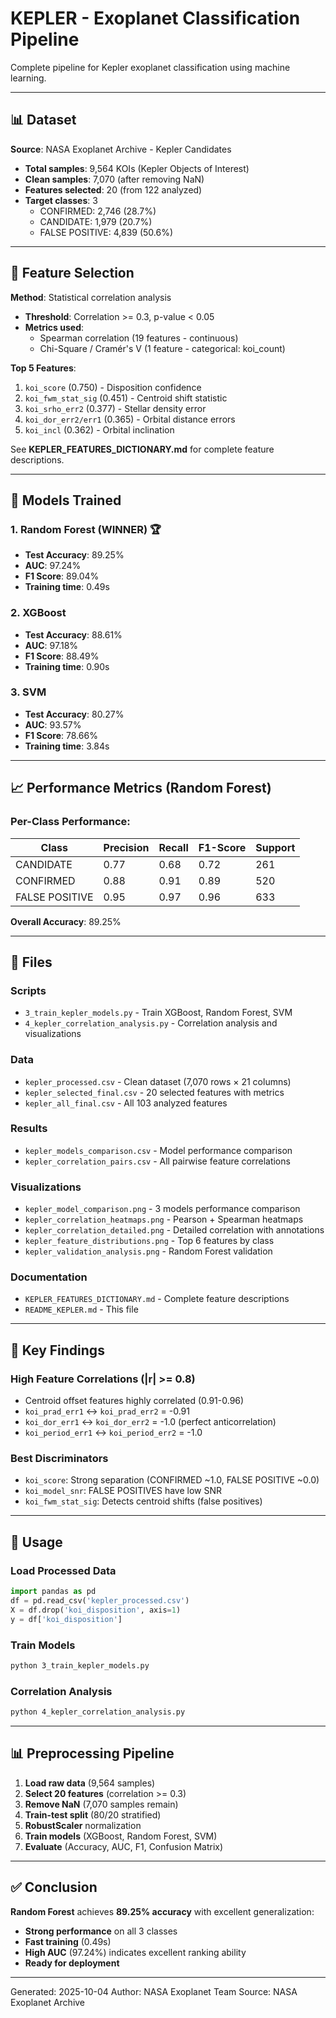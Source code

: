 # KEPLER - Exoplanet Classification Pipeline

Complete pipeline for Kepler exoplanet classification using machine learning.

---

## 📊 Dataset

**Source**: NASA Exoplanet Archive - Kepler Candidates
- **Total samples**: 9,564 KOIs (Kepler Objects of Interest)
- **Clean samples**: 7,070 (after removing NaN)
- **Features selected**: 20 (from 122 analyzed)
- **Target classes**: 3
  - CONFIRMED: 2,746 (28.7%)
  - CANDIDATE: 1,979 (20.7%)
  - FALSE POSITIVE: 4,839 (50.6%)

---

## 🔬 Feature Selection

**Method**: Statistical correlation analysis
- **Threshold**: Correlation >= 0.3, p-value < 0.05
- **Metrics used**:
  - Spearman correlation (19 features - continuous)
  - Chi-Square / Cramér's V (1 feature - categorical: koi_count)

**Top 5 Features**:
1. `koi_score` (0.750) - Disposition confidence
2. `koi_fwm_stat_sig` (0.451) - Centroid shift statistic
3. `koi_srho_err2` (0.377) - Stellar density error
4. `koi_dor_err2/err1` (0.365) - Orbital distance errors
5. `koi_incl` (0.362) - Orbital inclination

See **KEPLER_FEATURES_DICTIONARY.md** for complete feature descriptions.

---

## 🤖 Models Trained

### **1. Random Forest (WINNER)** 🏆
- **Test Accuracy**: 89.25%
- **AUC**: 97.24%
- **F1 Score**: 89.04%
- **Training time**: 0.49s

### **2. XGBoost**
- **Test Accuracy**: 88.61%
- **AUC**: 97.18%
- **F1 Score**: 88.49%
- **Training time**: 0.90s

### **3. SVM**
- **Test Accuracy**: 80.27%
- **AUC**: 93.57%
- **F1 Score**: 78.66%
- **Training time**: 3.84s

---

## 📈 Performance Metrics (Random Forest)

### Per-Class Performance:
| Class | Precision | Recall | F1-Score | Support |
|-------|-----------|--------|----------|---------|
| CANDIDATE | 0.77 | 0.68 | 0.72 | 261 |
| CONFIRMED | 0.88 | 0.91 | 0.89 | 520 |
| FALSE POSITIVE | 0.95 | 0.97 | 0.96 | 633 |

**Overall Accuracy**: 89.25%

---

## 📁 Files

### **Scripts**
- `3_train_kepler_models.py` - Train XGBoost, Random Forest, SVM
- `4_kepler_correlation_analysis.py` - Correlation analysis and visualizations

### **Data**
- `kepler_processed.csv` - Clean dataset (7,070 rows × 21 columns)
- `kepler_selected_final.csv` - 20 selected features with metrics
- `kepler_all_final.csv` - All 103 analyzed features

### **Results**
- `kepler_models_comparison.csv` - Model performance comparison
- `kepler_correlation_pairs.csv` - All pairwise feature correlations

### **Visualizations**
- `kepler_model_comparison.png` - 3 models performance comparison
- `kepler_correlation_heatmaps.png` - Pearson + Spearman heatmaps
- `kepler_correlation_detailed.png` - Detailed correlation with annotations
- `kepler_feature_distributions.png` - Top 6 features by class
- `kepler_validation_analysis.png` - Random Forest validation

### **Documentation**
- `KEPLER_FEATURES_DICTIONARY.md` - Complete feature descriptions
- `README_KEPLER.md` - This file

---

## 🔑 Key Findings

### **High Feature Correlations** (|r| >= 0.8)
- Centroid offset features highly correlated (0.91-0.96)
- `koi_prad_err1` ↔ `koi_prad_err2` = -0.91
- `koi_dor_err1` ↔ `koi_dor_err2` = -1.0 (perfect anticorrelation)
- `koi_period_err1` ↔ `koi_period_err2` = -1.0

### **Best Discriminators**
- `koi_score`: Strong separation (CONFIRMED ~1.0, FALSE POSITIVE ~0.0)
- `koi_model_snr`: FALSE POSITIVES have low SNR
- `koi_fwm_stat_sig`: Detects centroid shifts (false positives)

---

## 🚀 Usage

### Load Processed Data
```python
import pandas as pd
df = pd.read_csv('kepler_processed.csv')
X = df.drop('koi_disposition', axis=1)
y = df['koi_disposition']
```

### Train Models
```bash
python 3_train_kepler_models.py
```

### Correlation Analysis
```bash
python 4_kepler_correlation_analysis.py
```

---

## 📊 Preprocessing Pipeline

1. **Load raw data** (9,564 samples)
2. **Select 20 features** (correlation >= 0.3)
3. **Remove NaN** (7,070 samples remain)
4. **Train-test split** (80/20 stratified)
5. **RobustScaler** normalization
6. **Train models** (XGBoost, Random Forest, SVM)
7. **Evaluate** (Accuracy, AUC, F1, Confusion Matrix)

---

## ✅ Conclusion

**Random Forest** achieves **89.25% accuracy** with excellent generalization:
- **Strong performance** on all 3 classes
- **Fast training** (0.49s)
- **High AUC** (97.24%) indicates excellent ranking ability
- **Ready for deployment**

---

Generated: 2025-10-04
Author: NASA Exoplanet Team
Source: NASA Exoplanet Archive
